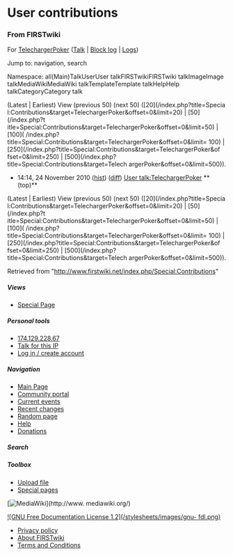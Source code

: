 # User contributions

### From FIRSTwiki

For [TelechargerPoker](/index.php?title=User:TelechargerPoker&action=edit
"User:TelechargerPoker" ) ([Talk](/index.php/User_talk:TelechargerPoker "User
talk:TelechargerPoker" ) | [Block
log](/index.php?title=Special:Log&type=block&page=User:TelechargerPoker
"Special:Log" ) | [Logs](/index.php?title=Special:Log&user=TelechargerPoker
"Special:Log" ))

Jump to: navigation, search

Namespace:  all(Main)TalkUserUser talkFIRSTwikiFIRSTwiki talkImageImage
talkMediaWikiMediaWiki talkTemplateTemplate talkHelpHelp talkCategoryCategory
talk

(Latest | Earliest) View (previous 50) (next 50) ([20](/index.php?title=Specia
l:Contributions&target=TelechargerPoker&offset=0&limit=20) | [50](/index.php?t
itle=Special:Contributions&target=TelechargerPoker&offset=0&limit=50) | [100](
/index.php?title=Special:Contributions&target=TelechargerPoker&offset=0&limit=
100) | [250](/index.php?title=Special:Contributions&target=TelechargerPoker&of
fset=0&limit=250) | [500](/index.php?title=Special:Contributions&target=Telech
argerPoker&offset=0&limit=500)).

  * 14:14, 24 November 2010 ([hist](/index.php?title=User_talk:TelechargerPoker&action=history "User talk:TelechargerPoker" )) ([diff](/index.php?title=User_talk:TelechargerPoker&diff=prev&oldid=77319 "User talk:TelechargerPoker" )) [User talk:TelechargerPoker](/index.php/User_talk:TelechargerPoker "User talk:TelechargerPoker" ) ** (top)**

(Latest | Earliest) View (previous 50) (next 50) ([20](/index.php?title=Specia
l:Contributions&target=TelechargerPoker&offset=0&limit=20) | [50](/index.php?t
itle=Special:Contributions&target=TelechargerPoker&offset=0&limit=50) | [100](
/index.php?title=Special:Contributions&target=TelechargerPoker&offset=0&limit=
100) | [250](/index.php?title=Special:Contributions&target=TelechargerPoker&of
fset=0&limit=250) | [500](/index.php?title=Special:Contributions&target=Telech
argerPoker&offset=0&limit=500)).

Retrieved from "<http://www.firstwiki.net/index.php/Special:Contributions>"

##### Views

  * [Special Page](/index.php/Special:Contributions/TelechargerPoker)

##### Personal tools

  * [174.129.228.67](/index.php/User:174.129.228.67)
  * [Talk for this IP](/index.php/User_talk:174.129.228.67)
  * [Log in / create account](/index.php?title=Special:Userlogin&returnto=Special:Contributions)

[](/index.php/Main_Page "Main Page" )

##### Navigation

  * [Main Page](/index.php/Main_Page)
  * [Community portal](/index.php/FIRSTwiki:Community_portal)
  * [Current events](/index.php/Current_events)
  * [Recent changes](/index.php/Special:Recentchanges)
  * [Random page](/index.php/Special:Random)
  * [Help](/index.php/FIRSTwiki:Help)
  * [Donations](/index.php/FIRSTwiki:Site_support)

##### Search



##### Toolbox

  * [Upload file](/index.php/Special:Upload)
  * [Special pages](/index.php/Special:Specialpages)

[![MediaWiki](/skins/common/images/poweredby_mediawiki_88x31.png)](http://www.
mediawiki.org/)

[![GNU Free Documentation License 1.2](/stylesheets/images/gnu-
fdl.png)](http://www.gnu.org/copyleft/fdl.html)

  * [Privacy policy](/index.php/FIRSTwiki:Privacy_policy "FIRSTwiki:Privacy policy" )
  * [About FIRSTwiki](/index.php/FIRSTwiki:About "FIRSTwiki:About" )
  * [Terms and Conditions](/index.php/FIRSTwiki:Terms_and_conditions "FIRSTwiki:Terms and conditions" )

